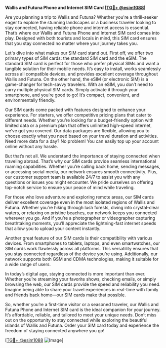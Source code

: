 **Wallis and Futuna Phone and Internet SIM Card [[TG💪+ @esim1088](https://t.me/s/esim1088)]**

Are you planning a trip to Wallis and Futuna? Whether you're a thrill-seeker eager to explore the stunning landscapes or a business traveler looking to stay connected, having reliable phone and internet access is essential. That’s where our Wallis and Futuna Phone and Internet SIM card comes into play. Designed with both tourists and locals in mind, this SIM card ensures that you stay connected no matter where your journey takes you.

Let's dive into what makes our SIM card stand out. First off, we offer two primary types of SIM cards: the standard SIM card and the eSIM. The standard SIM card is perfect for those who prefer physical SIMs and want a tangible solution for their mobile needs. It’s easy to install, works seamlessly across all compatible devices, and provides excellent coverage throughout Wallis and Futuna. On the other hand, the eSIM (or electronic SIM) is a game-changer for tech-savvy travelers. With an eSIM, you don’t need to carry multiple physical SIM cards. Simply activate it through your smartphone, and you’re good to go! It’s compact, convenient, and environmentally friendly.

Our SIM cards come packed with features designed to enhance your experience. For starters, we offer competitive pricing plans that cater to different needs. Whether you’re looking for a budget-friendly option with limited data or a premium plan that offers unlimited high-speed internet, we’ve got you covered. Our data packages are flexible, allowing you to choose exactly what you need based on your travel duration and activities. Need more data for a day? No problem! You can easily top up your account online without any hassle.

But that’s not all. We understand the importance of staying connected when traveling abroad. That’s why our SIM cards provide seamless international roaming capabilities. Whether you’re calling back home, sending messages, or accessing social media, our network ensures smooth connectivity. Plus, our customer support team is available 24/7 to assist you with any questions or issues you might encounter. We pride ourselves on offering top-notch service to ensure your peace of mind while traveling.

For those who love adventure and exploring remote areas, our SIM cards deliver excellent coverage even in the most isolated regions of Wallis and Futuna. Whether you’re hiking through lush forests, diving into crystal-clear waters, or relaxing on pristine beaches, our network keeps you connected wherever you go. And if you’re a photographer or videographer capturing breathtaking moments, you’ll appreciate the lightning-fast internet speeds that allow you to upload your content instantly.

Another great feature of our SIM cards is their compatibility with various devices. From smartphones to tablets, laptops, and even smartwatches, our SIM cards work flawlessly across all platforms. This versatility ensures that you stay connected regardless of the device you’re using. Additionally, our network supports both GSM and CDMA technologies, making it suitable for a wide range of users.

In today’s digital age, staying connected is more important than ever. Whether you’re streaming your favorite shows, checking emails, or simply browsing the web, our SIM cards provide the speed and reliability you need. Imagine being able to share your travel experiences in real-time with family and friends back home—our SIM cards make that possible.

So, whether you’re a first-time visitor or a seasoned traveler, our Wallis and Futuna Phone and Internet SIM card is the ideal companion for your journey. It’s affordable, reliable, and tailored to meet your unique needs. Don’t miss out on the opportunity to stay connected while exploring the beautiful islands of Wallis and Futuna. Order your SIM card today and experience the freedom of staying connected anywhere you go!

[[TG💪+ @esim1088](https://t.me/s/esim1088) ![Image](https://i.postimg.cc/Y0z9fWf4/image.png)]